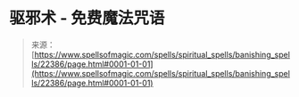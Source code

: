 <!--yml

category: 未分类

date: 2024-06-12 19:06:37

-->

# 驱邪术 - 免费魔法咒语

> 来源：[https://www.spellsofmagic.com/spells/spiritual_spells/banishing_spells/22386/page.html#0001-01-01](https://www.spellsofmagic.com/spells/spiritual_spells/banishing_spells/22386/page.html#0001-01-01)
